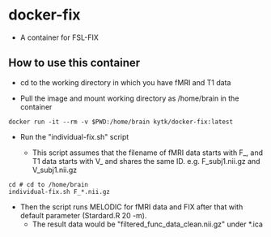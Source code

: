 # docker-fix

- A container for FSL-FIX


## How to use this container

- cd to the working directory in which you have fMRI and T1 data

- Pull the image and mount working directory as /home/brain in the container

```
docker run -it --rm -v $PWD:/home/brain kytk/docker-fix:latest
```

- Run the "individual-fix.sh" script

    - This script assumes that the filename of fMRI data starts with F_, and T1 data starts with V_ and shares the same ID. e.g. F_subj1.nii.gz and V_subj1.nii.gz

```
cd # cd to /home/brain
individual-fix.sh F_*.nii.gz
```

- Then the script runs MELODIC for fMRI data and FIX after that with default parameter (Stardard.R 20 -m).
   - The result data would be "filtered_func_data_clean.nii.gz" under *.ica


